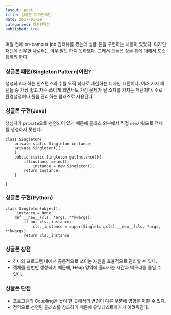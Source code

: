 ```yaml
---
layout: post
title: 싱글톤 디자인패턴
date: 2017-01-09
categories: 디자인패턴
published: true
---
```


며칠 전에 on-campus job 인터뷰를 봤는데 싱글 톤을 구현하는 내용이 있었다. 디자인 패턴에 전무한 나로써는 아무 말도 하지 못하였다. 그래서 오늘은 싱글 톤에 대해서 포스팅하려 한다.

### 싱글톤 패턴(Singleton Pattern)이란?
생성하고자 하는 인스턴스의 수를 오직 하나로 제한하는 디자인 패턴이다. 여러 가지 패턴들 중 가장 쉽고 자주 쓰이게 되면서도 가장 문제가 될 소지를 가지는 패턴이다. 주로 환경설정이나 풀을 관리하는 클래스로 사용된다.

### 싱글톤 구현(Java)
생성자가 `private`으로 선언되어 있기 때문에 클래스 외부에서 직접 `new`키워드로 객체를 생성하지 못한다.
~~~
class Singleton{
	private static Singleton instance;
    private Singleton(){
    }
    public static Singleton getInstance(){
    	if(instance == null)
        	instance = new Singleton();
        return instance;
    }
    
}
~~~

### 싱글톤 구현(Python)

~~~
class Singleton(object):
	_instance = None
	def __new__(cls, *args, **kwargs):
		if not cls._instance:
			cls._instance = super(Singleton,cls).__new__(cls, *args, **kwargs)
		return cls._instance
~~~

### 싱글톤 장점
- 하나의 프로그램 내에서 공통적으로 쓰이는 자원을 효율적으로 관리할 수 있다.
- 객체를 한번만 생성하기 때문에, Heap 영역에 올라가는 시간과 메모리를 줄일 수 있다.

### 싱글톤 단점
- 프로그램의 Coupling을 높여 한 곳에서의 변경이 다른 부분에 영향을 미칠 수 있다.
- 전역으로 선언된 클래스를 참조하기 때문에 유닛테스트하기가 어려워진다.
